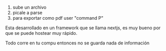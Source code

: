 1. sube un archivo
2. picale a parse
3. para exportar como pdf user "command P"

Esta desarrollado en un framework que se llama nextjs, es muy bueno por que se puede hostear muy rápido. 

Todo corre en tu compu entonces no se guarda nada de información

